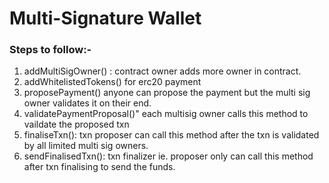# Multi-Signature Wallet


### Steps to follow:-
1. addMultiSigOwner() : contract owner adds more owner in contract.
2. addWhitelistedTokens() for erc20 payment
3. proposePayment() anyone can propose the payment but the multi sig owner validates it on their end.
4. validatePaymentProposal()" each multisig owner calls this method to vaildate the proposed txn
5. finaliseTxn(): txn proposer can call this method after the txn is validated by all limited multi sig owners.
6. sendFinalisedTxn(): txn finalizer ie. proposer only can call this method after txn finalising to send the funds.
